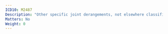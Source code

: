 ```yaml
---
ICD10: M2487
Description: "Other specific joint derangements, not elsewhere classified: Ankle and foot"
Matters: No
Weight: 0
---
```


